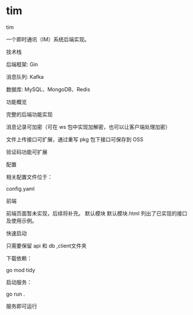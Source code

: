 # tim
tim

一个即时通讯（IM）系统后端实现。

技术栈

后端框架: Gin

消息队列: Kafka

数据库: MySQL、MongoDB、Redis

功能概览

完整的后端功能实现

消息记录可加密（可在 ws 包中实现加解密，也可以让客户端处理加密）

文件上传接口可扩展，通过重写 pkg 包下接口可保存到 OSS

验证码功能可扩展

配置

相关配置文件位于：

config.yaml

前端

前端页面暂未实现，后续将补充。
默认模块 默认模块.html 列出了已实现的接口及使用示例。

快速启动

只需要保留 api 和 db ,client文件夹

下载依赖：

go mod tidy


启动服务：

go run .


服务即可运行
